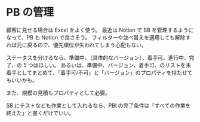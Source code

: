 # PB の管理

顧客に見せる場合は Excel をよく使う。
最近は Notion で SB を管理するようになって、PB も Notion で良さそう。
フィルターや並べ替えを適用しても解除すれば元に戻るので、優先順位が失われてしまう心配もない。

ステータスを分けるなら、準備中、（具体的なバージョン）、着手可、進行中、完了、の 5 つはほしい。
あるいは、準備中、バージョン、着手可、のリストを未着手としてまとめて、「着手可/不可」と「バージョン」のプロパティを持たせてもいいかも。

また、規模の見積もプロパティとして必要。

SB にテストなども作業として入れるなら、PBI の完了条件は「すべての作業を終えた」と書くだけでいい。
